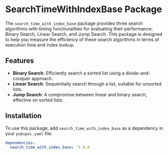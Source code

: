 # SearchTimeWithIndexBase Package

The `search_time_with_index_base` package provides three search algorithms with timing functionalities for evaluating their performance: Binary Search, Linear Search, and Jump Search. This package is designed to help you measure the efficiency of these search algorithms in terms of execution time and index lookup.

## Features

- **Binary Search**: Efficiently search a sorted list using a divide-and-conquer approach.
- **Linear Search**: Sequentially search through a list, suitable for unsorted lists.
- **Jump Search**: A compromise between linear and binary search, effective on sorted lists.

## Installation

To use this package, add `search_time_with_index_base` as a dependency in your `pubspec.yaml` file:

```yaml
dependencies:
  search_time_with_index_base: ^1.0.0
